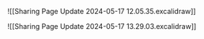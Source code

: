 ![[Sharing Page Update 2024-05-17 12.05.35.excalidraw]]

![[Sharing Page Update 2024-05-17 13.29.03.excalidraw]]